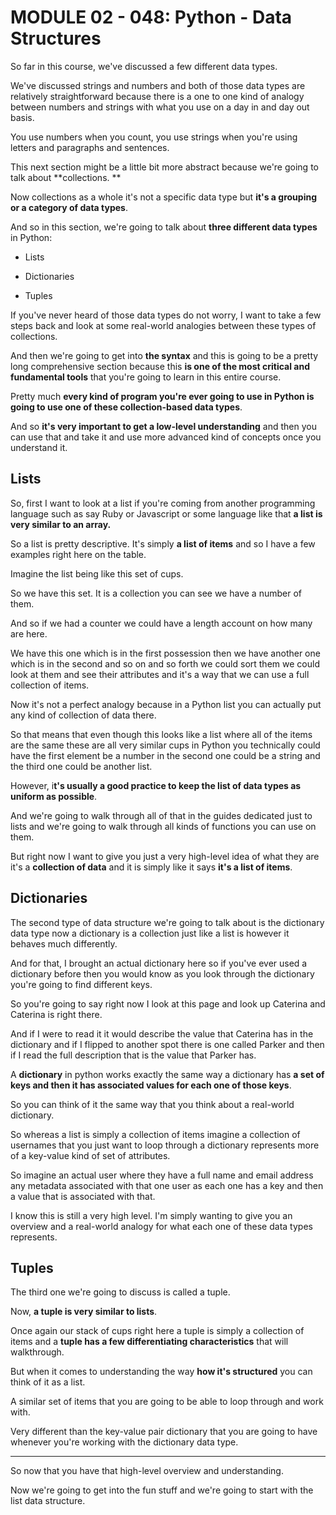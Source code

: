 # MODULE 02 - 048: Python - Data Structures

So far in this course, we've discussed a few different data types.   

We've discussed strings and numbers and both of those data types are 
relatively straightforward because there is a one to one kind of analogy between numbers and strings with what you use on a day in and day out basis.



You use numbers when you count, you use strings when you're using letters and paragraphs and sentences.   

This next section might be a little bit more abstract because we're going to talk about **collections.  **

 Now collections as a whole it's not a specific data type but **it's a grouping or a category of data types**.  

And so in this section, we're going to talk about **three different data types** in Python:

* Lists

* Dictionaries

* Tuples
  
   
  

If you've never heard of those data types do not worry, I want to take a few steps back and look at some real-world analogies between these types of collections.  

 And then we're going to get into **the syntax** and this is going to be a pretty long comprehensive section because this **is one of the most critical and fundamental tools** that you're going to learn in this entire course.   

Pretty much **every kind of program you're ever going to use in Python is going to use one of these collection-based data types**.   

And so **it's very important to get a low-level understanding** and then you can use that and take it and use more advanced kind of concepts once you understand it.



## Lists

So, first I want to look at a list if you're coming from another programming language such as say Ruby or Javascript or some language like that **a list is very similar to an array.**

So a list is pretty descriptive. It's simply **a list of items** and so I have a few examples 
right here on the table.

Imagine the list being like this set of cups.  

So we have this set.  It is a collection you can see we have a number of them.  

And so if we had a counter we could have a length account on how many are here.   

We have this one which is in the first possession then we have another one which
 is in the second and so on and so forth we could sort them we could look at them and see their attributes and it's a way that we can use a full collection of items.   

Now it's not a perfect analogy because in a Python list you can actually put any kind of collection of data there.

So that means that even though this looks like a list where all of the items are the same these are all very similar cups in Python you technically could have the first element be a number in the second one could be a string and the third one could be another list.   

However, i**t's usually a good practice to keep the list of data types as uniform as 
possible**.   

And we're going to walk through all of that in the guides dedicated just to lists and we're going to walk through all kinds of functions you can use on them.   

But right now I want to give you just a very high-level idea of what they are it's a **collection of data** and it is simply like it says **it's a list of items**.



## Dictionaries

The second type of data structure we're going to talk about is the dictionary data type now a dictionary is a collection just like a list is however it behaves much differently.   

And for that, I brought an actual dictionary here so if you've ever used a dictionary before then you would know as you look through the dictionary you're going to find 
different keys.   

So you're going to say right now I look at this page and look up Caterina and Caterina is right there.   

And if I were to read it it would describe the value that Caterina has in the dictionary and if I flipped to another spot there is one called Parker and then if I read the full description that is the value that Parker has.

A **dictionary** in python works exactly the same way a dictionary has **a set of keys and then it has associated values for each one of those keys**.  

 So you can think of it the same way that you think about a real-world dictionary.  

 So whereas a list is simply a collection of items imagine a collection of usernames that you just want to loop through a dictionary represents more of a key-value kind of set of attributes.   

So imagine an actual user where they have a full name and email address any metadata associated with that one user as each one has a key and then a value that is associated with that.   

I know this is still a very high level. I'm simply wanting to give you an overview and a real-world analogy for what each one of these data types represents.

## Tuples

The third one we're going to discuss is called a tuple.

Now, **a tuple is very similar to lists**.   

Once again our stack of cups right here a tuple is simply a collection of items and a **tuple has a few differentiating characteristics** that will walkthrough.   

But when it comes to understanding the way **how it's structured** you can think of it as a list.  

A similar set of items that you are going to be able to loop through and work with.   

Very different than the key-value pair dictionary that you are going to have whenever you're working with the dictionary data type.

****

So now that you have that high-level overview and understanding.   

Now we're going to get into the fun stuff and we're going to start with the list data structure.
